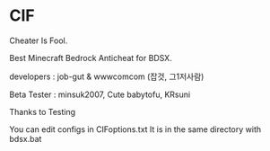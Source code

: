# CIF
Cheater Is Fool.

Best Minecraft Bedrock Anticheat for BDSX.

developers : job-gut & wwwcomcom (잡것, 그1저사람)

Beta Tester : minsuk2007, Cute babytofu, KRsuni

Thanks to Testing


You can edit configs in CIFoptions.txt
It is in the same directory with bdsx.bat
